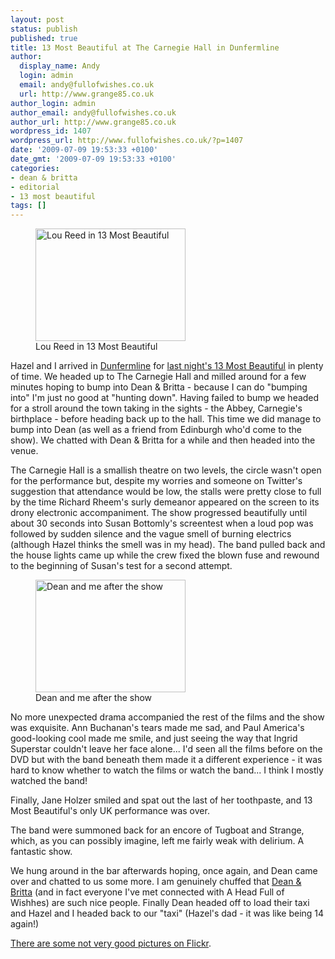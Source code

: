 ```yaml
---
layout: post
status: publish
published: true
title: 13 Most Beautiful at The Carnegie Hall in Dunfermline
author:
  display_name: Andy
  login: admin
  email: andy@fullofwishes.co.uk
  url: http://www.grange85.co.uk
author_login: admin
author_email: andy@fullofwishes.co.uk
author_url: http://www.grange85.co.uk
wordpress_id: 1407
wordpress_url: http://www.fullofwishes.co.uk/?p=1407
date: '2009-07-09 19:53:33 +0100'
date_gmt: '2009-07-09 19:53:33 +0100'
categories:
- dean & britta
- editorial
- 13 most beautiful
tags: []
---
```

<p><figure class="caption alignright"><a href="http://www.flickr.com/photos/grange85/3703880511/"><img alt="Lou Reed in 13 Most Beautiful" src="http://farm3.static.flickr.com/2598/3703880511_055e85c320_m.jpg" title="Lou Reed in 13 Most Beautiful" width="240" height="180" /></a><figcaption class="caption-text">Lou Reed in 13 Most Beautiful</figcaption></figure>
<p>Hazel and I arrived in <a href="http://en.wikipedia.org/wiki/Dunfermline">Dunfermline</a> for <a href="/database/show/2009-07-08-dean-britta-carnegie-hall-dunfermline-uk/">last night's 13 Most Beautiful</a> in plenty of time. We headed up to The Carnegie Hall  and milled around for a few minutes hoping to bump into Dean & Britta - because I can do "bumping into" I'm just no good at "hunting down". Having failed to bump we headed for a stroll around the town taking in the sights - the Abbey, Carnegie's birthplace - before heading back up to the hall. This time we did manage to bump into Dean (as well as a friend from Edinburgh who'd come to the show). We chatted with Dean & Britta for a while and then headed into the venue.</p>
<p><a id="more"></a><a id="more-1407"></a>
<p>The Carnegie Hall is a smallish theatre on two levels, the circle wasn't open for the performance but, despite my worries and someone on Twitter's suggestion that attendance would be low, the stalls were pretty close to full by the time Richard Rheem's surly demeanor appeared on the screen to its drony electronic accompaniment. The show progressed beautifully until about 30 seconds into Susan Bottomly's screentest when a loud pop was followed by sudden silence and the vague smell of burning electrics (although Hazel thinks the smell was in my head).  The band pulled back and the house lights came up while the crew fixed the blown fuse and rewound to the beginning of Susan's test for a second attempt.</p>
<p><figure class="caption alignright"><a href="http://www.flickr.com/photos/grange85/3704694576/"><img alt="Dean and me after the show" src="http://farm4.static.flickr.com/3490/3704694576_09564fc1f3_m.jpg" title="Dean and me after the show" width="240" height="180" /></a><figcaption class="caption-text">Dean and me after the show</figcaption></figure>
<p>No more unexpected drama accompanied the rest of the films and the show was exquisite. Ann Buchanan's tears made me sad, and Paul America's good-looking cool made me smile, and just seeing the way that Ingrid Superstar couldn't leave her face alone... I'd seen all the films before on the DVD but with the band beneath them made it a different experience - it was hard to know whether to watch the films or watch the band... I think I mostly watched the band!</p>
<p>Finally, Jane Holzer smiled and spat out the last of her toothpaste, and 13 Most Beautiful's only UK performance was over.</p>
<p>The band were summoned back for an encore of Tugboat and Strange, which, as you can possibly imagine, left me fairly weak with delirium. A fantastic show.</p>
<p>We hung around in the bar afterwards hoping, once again, and Dean came over and chatted to us some more. I am genuinely chuffed that <a href="http://www.deanandbritta.com">Dean & Britta</a> (and in fact everyone I've met connected with A Head Full of Wishhes) are such nice people. Finally Dean headed off to load their taxi and Hazel and I headed back to our "taxi" (Hazel's dad - it was like being 14 again!)</p>
<p><a href="http://www.flickr.com/photos/grange85/sets/72157621177391926/">There are some not very good pictures on Flickr</a>.</p>
